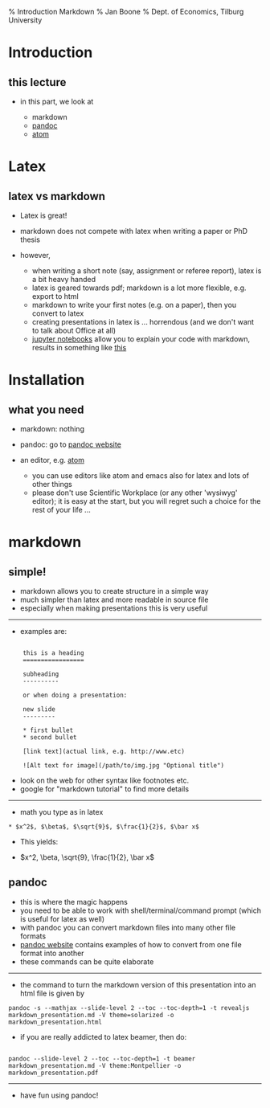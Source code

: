 % Introduction Markdown
% Jan Boone 
% Dept. of Economics, Tilburg University


Introduction
================

this lecture
------------

* in this part, we look at

    * markdown
    * [pandoc](http://pandoc.org/demos.html)
    * [atom](https://atom.io/)


Latex
=====

latex vs markdown
-----------------

* Latex is great!
* markdown does not compete with latex when writing a paper or PhD
  thesis
* however,

    * when writing a short note (say, assignment or referee report), latex is a bit heavy handed
    * latex is geared towards pdf; markdown is a lot more flexible,
      e.g. export to html
    * markdown to write your first notes (e.g. on a paper), then you
      convert to latex
	* creating presentations in latex is ... horrendous (and we don't
      want to talk about Office at all)
    * [jupyter notebooks](http://jupyter.org/) allow you to explain
      your code with markdown, results in something like [this](http://janboone.github.io/Deductible_Health_Insurance/)

Installation
============

what you need
-------------

* markdown: nothing
* pandoc: go to [pandoc website](http://pandoc.org/installing.html)
* an editor, e.g. [atom](https://atom.io/)

    * you can use editors like atom and emacs also for latex and lots
      of other things
    * please don't use Scientific Workplace (or any other 'wysiwyg'
      editor); it is easy at the start, but you will regret such a
      choice for the rest of your life ...


markdown
========

simple!
-------

* markdown allows you to create structure in a simple way
* much simpler than latex and more readable in source file
* especially when making presentations this is very useful

-------


* examples are:

```

    this is a heading
    =================

    subheading
    ----------

    or when doing a presentation:

    new slide
    ---------

    * first bullet
    * second bullet

    [link text](actual link, e.g. http://www.etc)

    ![Alt text for image](/path/to/img.jpg "Optional title")

```

* look on the web for other syntax like footnotes etc.
* google for "markdown tutorial" to find more details

-------

* math you type as in latex

```
* $x^2$, $\beta$, $\sqrt{9}$, $\frac{1}{2}$, $\bar x$

```

* This yields:

* $x^2, \beta, \sqrt{9}, \frac{1}{2}, \bar x$



pandoc
------

* this is where the magic happens
* you need to be able to work with shell/terminal/command prompt
  (which is useful for latex as well)
* with pandoc you can convert markdown files into many other file
  formats
* [pandoc website](http://pandoc.org/demos.html) contains examples of
  how to convert from one file format into another
* these commands can be quite elaborate

--------

* the command to turn the markdown version of this presentation into
  an html file is given by


```
pandoc -s --mathjax --slide-level 2 --toc --toc-depth=1 -t revealjs markdown_presentation.md -V theme=solarized -o markdown_presentation.html

```

* if you are really addicted to latex beamer, then do:

```

pandoc --slide-level 2 --toc --toc-depth=1 -t beamer markdown_presentation.md -V theme:Montpellier -o markdown_presentation.pdf

```

------


* have fun using pandoc!


<!--

How to turn this markdown file into a presentation:

pandoc -s --mathjax --slide-level 2 --toc --toc-depth=1 -t revealjs markdown_presentation.md -V theme=solarized -o markdown_presentation.html

pandoc --slide-level 2 --toc --toc-depth=1 -t beamer markdown_presentation.md -V theme:Montpellier -o markdown_presentation.pdf




new slide:

------------


-->

